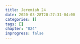 ```yaml
---
title: Jeremiah 24
date: 2020-03-28T20:27:31-04:00
categories: []
tags: []
chapter: "024"
inprogress: false
---
```


